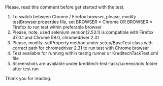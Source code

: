 Please, read this comment before get started with the test.

   1. To switch between Chrome / Firefox browser, please, modify testBrowser.properties file,
   set BROWSER = Chrome OR BROWSER = Firefox to run test within preferable browser
   2. Please, note, used selenium version(2.53.1) is compatible with Firefox 47.0.1
   and Chrome 59.0, chromedriver 2.31
   3. Please, modify .setProperty method under setup/BaseTest class with correct path for chromedriver 2.31
   to run test with Chrome browser
   4. Test available for running within testng runner or KreditechTaskTest.xml file
   5. Screenshots are available under kreditech-test-task/screenshots folder after test run

   Thank you for reading. 